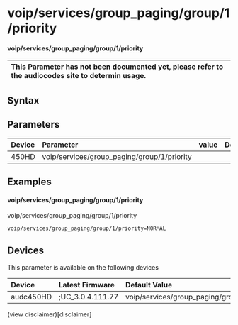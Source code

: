 ﻿---
description: voip/services/group_paging/group/1/priority
search: false
---

# voip/services/group_paging/group/1/priority

#### voip/services/group_paging/group/1/priority


| This Parameter has not been documented yet, please refer to the audiocodes site to determin usage.  | 
| :--- |

## Syntax

## Parameters
|Device|Parameter|value|Description|
|:---|:---|:---|:---|
| 450HD | voip/services/group_paging/group/1/priority |  |  |

## Examples
#### voip/services/group_paging/group/1/priority

voip/services/group_paging/group/1/priority

```
voip/services/group_paging/group/1/priority=NORMAL
```

## Devices
This parameter is available on the following devices

| Device | Latest Firmware | Default Value |
|:---|:---|:---|
| audc450HD | ;UC_3.0.4.111.77 | voip/services/group_paging/group/1/priority=NORMAL 

(view disclaimer)[disclaimer]
